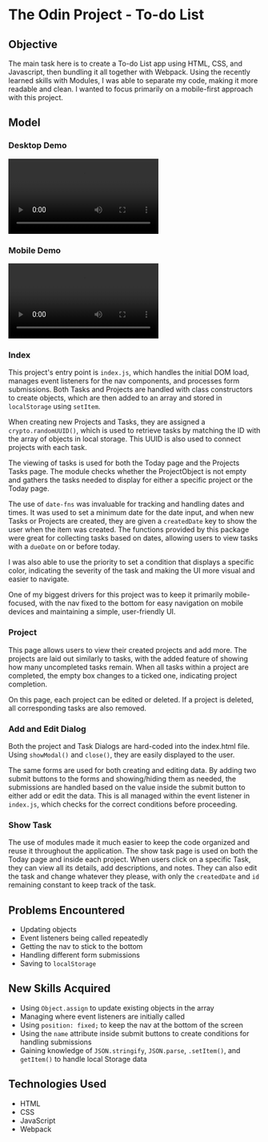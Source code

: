 # The Odin Project - To-do List

## Objective
The main task here is to create a To-do List app using HTML, CSS, and Javascript, then bundling it all together with Webpack. Using the recently learned skills with Modules, I was able to separate my code, making it more readable and clean. I wanted to focus primarily on a mobile-first approach with this project.

## Model 
### Desktop Demo
<video controls src="./README-Files/desktop.mp4" title="Desktop Video"></video>

### Mobile Demo
<video controls src="./README-Files/mobile.mp4" title="Mobile video"></video>

### Index 

This project's entry point is `index.js`, which handles the initial DOM load, manages event listeners for the nav components, and processes form submissions. Both Tasks and Projects are handled with class constructors to create objects, which are then added to an array and stored in `localStorage` using `setItem`.

When creating new Projects and Tasks, they are assigned a `crypto.randomUUID()`, which is used to retrieve tasks by matching the ID with the array of objects in local storage. This UUID is also used to connect projects with each task.

The viewing of tasks is used for both the Today page and the Projects Tasks page. The module checks whether the ProjectObject is not empty and gathers the tasks needed to display for either a specific project or the Today page.

The use of `date-fns` was invaluable for tracking and handling dates and times. It was used to set a minimum date for the date input, and when new Tasks or Projects are created, they are given a `createdDate` key to show the user when the item was created. The functions provided by this package were great for collecting tasks based on dates, allowing users to view tasks with a `dueDate` on or before today.

I was also able to use the priority to set a condition that displays a specific color, indicating the severity of the task and making the UI more visual and easier to navigate.

One of my biggest drivers for this project was to keep it primarily mobile-focused, with the nav fixed to the bottom for easy navigation on mobile devices and maintaining a simple, user-friendly UI.

### Project

This page allows users to view their created projects and add more. The projects are laid out similarly to tasks, with the added feature of showing how many uncompleted tasks remain. When all tasks within a project are completed, the empty box changes to a ticked one, indicating project completion.

On this page, each project can be edited or deleted. If a project is deleted, all corresponding tasks are also removed.

### Add and Edit Dialog

Both the project and Task Dialogs are hard-coded into the index.html file. Using `showModal()` and `close()`, they are easily displayed to the user.

The same forms are used for both creating and editing data. By adding two submit buttons to the forms and showing/hiding them as needed, the submissions are handled based on the value inside the submit button to either add or edit the data. This is all managed within the event listener in `index.js`, which checks for the correct conditions before proceeding.

### Show Task

The use of modules made it much easier to keep the code organized and reuse it throughout the application. The show task page is used on both the Today page and inside each project. When users click on a specific Task, they can view all its details, add descriptions, and notes. They can also edit the task and change whatever they please, with only the `createdDate` and `id` remaining constant to keep track of the task.

## Problems Encountered
- Updating objects
- Event listeners being called repeatedly
- Getting the nav to stick to the bottom
- Handling different form submissions
- Saving to `localStorage`

## New Skills Acquired
- Using `Object.assign` to update existing objects in the array
- Managing where event listeners are initially called
- Using `position: fixed;` to keep the nav at the bottom of the screen
- Using the `name` attribute inside submit buttons to create conditions for handling submissions
- Gaining knowledge of `JSON.stringify`, `JSON.parse`, `.setItem()`, and `getItem()` to handle local Storage data

## Technologies Used
- HTML
- CSS
- JavaScript
- Webpack
